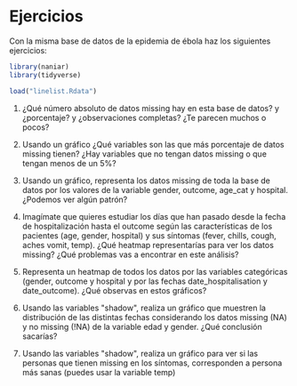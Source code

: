 # Ejercicios

Con la misma base de datos de la epidemia de ébola haz los siguientes ejercicios:

```r
library(naniar)
library(tidyverse)
load("linelist.Rdata")
```

1. ¿Qué número absoluto de datos missing hay en esta base de datos? y ¿porcentaje? y ¿observaciones completas? ¿Te parecen muchos o pocos?
2. Usando un gráfico ¿Qué variables son las que más porcentaje de datos missing tienen? ¿Hay variables que no tengan datos missing o que tengan menos de un 5%?
3. Usando un gráfico, representa los datos missing de toda la base de datos por los valores de la variable gender, outcome, age\_cat y hospital. ¿Podemos ver algún patrón?
4. Imagímate que quieres estudiar los días que han pasado desde la fecha de hospitalización hasta el outcome según las características de los pacientes (age, gender, hospital) y sus síntomas (fever, chills, cough, aches vomit, temp). ¿Qué heatmap representarías para ver los datos missing? ¿Qué problemas vas a encontrar en este análisis?&#x20;
5. Representa un heatmap de todos los datos por las variables categóricas (gender, outcome y hospital y por las fechas date\_hospitalisation y date\_outcome). ¿Qué observas en estos gráficos?
6. Usando las variables "shadow", realiza un gráfico que muestren la distribución de las distintas fechas considerando los datos missing (NA) y no missing (!NA) de la variable edad y gender. ¿Qué conclusión sacarías?      &#x20;
7. Usando las variables "shadow", realiza un gráfico para ver si las personas que tienen missing en los síntomas, corresponden a persona más sanas (puedes usar la variable temp)

